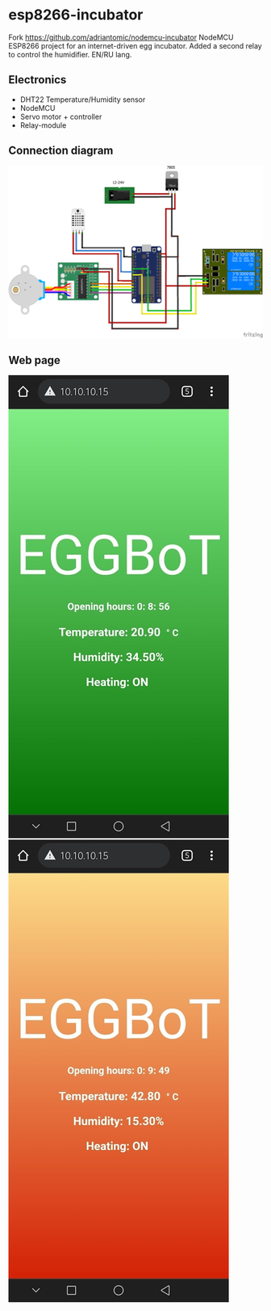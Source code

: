 # esp8266-incubator
Fork https://github.com/adriantomic/nodemcu-incubator NodeMCU ESP8266 project for an internet-driven egg incubator. Added a second relay to control the humidifier. EN/RU lang.

## Electronics
* DHT22 Temperature/Humidity sensor
* NodeMCU
* Servo motor + controller
* Relay-module

## Connection diagram
![Image alt](https://github.com/FCustoms/esp8266-incubator/blob/master/inkubator.png)
## Web page
![Image alt](https://github.com/FCustoms/esp8266-incubator/blob/master/web_eggbot_cold.jpg)
![Image alt](https://github.com/FCustoms/esp8266-incubator/blob/master/web_eggbot_hot.jpg)



